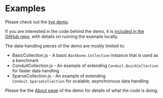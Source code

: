 # Examples

Please check out the [live demo](http://conduit.wagener.org).

If you are interested in the code behind the demo, it is 
[included in the GitHub repo](https://github.com/pwagener/backbone.conduit/tree/master/examples), with details on
running the example locally.

The data-handling pieces of the demo are mostly limited to:

* BasicCollection.js - A basic `Backbone.Collection` instance that is used as a benchmark
* ConduitCollection.js - An example of extending `Conduit.QuickCollection` for faster data handling
* SparseCollection.js - An example of extending `Conduit.SparseCollection` for scalable, asynchronous data handling

Please the the [About page](http://conduit.wagener.org/about.html) of the demo for details of what the code is doing.